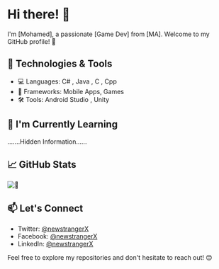 # Hi there! 👋

I'm [Mohamed], a passionate [Game Dev] from [MA]. Welcome to my GitHub profile! 🚀

## 🔧 Technologies & Tools

- 💻 Languages: C# , Java , C , Cpp
- 🚀 Frameworks: Mobile Apps, Games
- 🛠️ Tools: Android Studio , Unity

## 🌱 I'm Currently Learning

.......Hidden Information......

## 📈 GitHub Stats

![🐠](https://github-readme-stats.vercel.app/api?username=mait-elk42&show_icons=true&count_private=true&hide=prs&theme=radical)

## 📫 Let's Connect

- Twitter: [@newstrangerX](https://twitter.com/newstrangerX)
- Facebook: [@newstrangerX](https://facebook.com/newstrangerX)
- LinkedIn: [@newstrangerX](https://www.linkedin.com/in/newstrangerX)

Feel free to explore my repositories and don't hesitate to reach out! 😊
